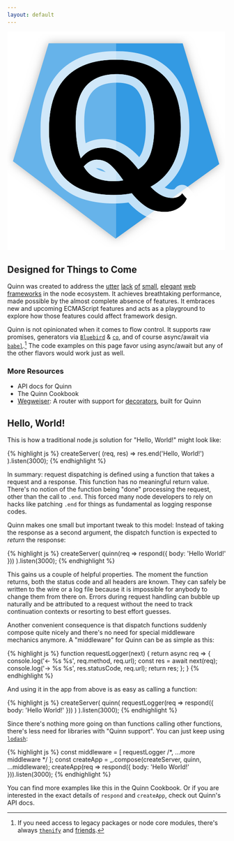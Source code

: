 ```yaml
---
layout: default
---
```


<div id="flashy-big-logo">
  <img src="/quinn-logo.png" title="Huge logo to hide any actual information" />
</div>

<section id="intro"><div markdown="1">

## Designed for Things to Come

Quinn was created to address the
[utter](http://expressjs.com/)
[lack](http://hapijs.com/)
[of](http://locomotivejs.org/guide/)
[small](http://mcavage.me/node-restify/),
[elegant](https://www.totaljs.com/)
[web](http://locomotivejs.org/guide/)
[frameworks](http://sailsjs.org/#!/)
in the node ecosystem.
It achieves breathtaking performance,
made possible by the almost complete absence of features.
It embraces new and upcoming ECMAScript features
and acts as a playground to explore how those features could affect framework design.

Quinn is not opinionated when it comes to flow control.
It supports raw promises,
generators via
[`Bluebird`](https://github.com/petkaantonov/bluebird/blob/master/API.md#generators)
&
[`co`](https://www.npmjs.com/package/co),
and of course async/await via [`babel`](https://babeljs.io/).[^1]
The code examples on this page favor using async/await
but any of the other flavors would work just as well.


### More Resources

* API docs for Quinn
* The Quinn Cookbook
* [Wegweiser](https://github.com/quinnjs/wegweiser/): A router with support for [decorators](https://github.com/wycats/javascript-decorators), built for Quinn


</div></section>
<section id="intro"><div markdown="1">

## Hello, World!

This is how a traditional node.js solution for "Hello, World!" might look like:

{% highlight js %}
createServer(
  (req, res) => res.end('Hello, World!')
).listen(3000);
{% endhighlight %}

In summary:
request dispatching is defined using a function that takes a request and a response.
This function has no meaningful return value.
There's no notion of the function being "done" processing the request,
other than the call to `.end`.
This forced many node developers to rely on hacks like patching `.end` for things as fundamental as logging response codes.

Quinn makes one small but important tweak to this model:
Instead of taking the response as a second argument,
the dispatch function is expected to *return* the response:

{% highlight js %}
createServer(
  quinn(req => respond({ body: 'Hello World!' }))
).listen(3000);
{% endhighlight %}

This gains us a couple of helpful properties.
The moment the function returns,
both the status code and all headers are known.
They can safely be written to the wire or a log file
because it is impossible for anybody to change them from there on.
Errors during request handling can bubble up naturally
and be attributed to a request without the need to track continuation contexts
or resorting to best effort guesses.

Another convenient consequence is that dispatch functions suddenly compose quite nicely
and there's no need for special middleware mechanics anymore.
A "middleware" for Quinn can be as simple as this:

{% highlight js %}
function requestLogger(next) {
  return async req => {
    console.log('<- %s %s', req.method, req.url);
    const res = await next(req);
    console.log('-> %s %s', res.statusCode, req.url);
    return res;
  };
}
{% endhighlight %}

And using it in the app from above is as easy as calling a function:

{% highlight js %}
createServer(
  quinn(
    requestLogger(req => respond({ body: 'Hello World!' }))
  )
).listen(3000);
{% endhighlight %}

Since there's nothing more going on than functions calling other functions,
there's less need for libraries with "Quinn support".
You can just keep using [`lodash`](https://lodash.com/docs#flow):

{% highlight js %}
const middleware = [ requestLogger /*, ...more middleware */ ];
const createApp = _.compose(createServer, quinn, ...middleware);
createApp(req => respond({ body: 'Hello World!' })).listen(3000);
{% endhighlight %}

You can find more examples like this in the Quinn Cookbook.
Or if you are interested in the exact details of `respond` and `createApp`,
check out Quinn's API docs.


[^1]: If you need access to legacy packages or node core modules, there's always [`thenify`](https://www.npmjs.com/package/thenify) and [friends](https://github.com/petkaantonov/bluebird/blob/master/API.md#promisification).

</div></section>
